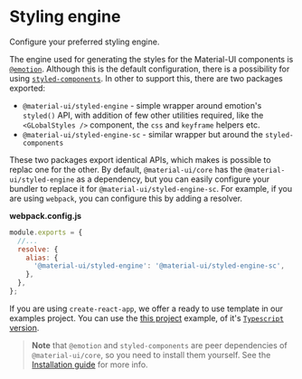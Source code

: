# Styling engine

<p class="description">Configure your preferred styling engine.</p>

The engine used for generating the styles for the Material-UI components is [`@emotion`](https://github.com/emotion-js/emotion). Although this is the default configuration, there is a possibility for using [`styled-components`](https://github.com/styled-components/styled-components). In other to support this, there are two packages exported:

- `@material-ui/styled-engine` - simple wrapper around emotion's `styled()` API, with addition of few other utilities required, like the `<GLobalStyles />` component, the `css` and `keyframe` helpers etc.
- `@material-ui/styled-engine-sc` - similar wrapper but around the `styled-components`

These two packages export identical APIs, which makes is possible to replac one for the other. By default, `@material-ui/core` has the `@material-ui/styled-engine` as a dependency, but you can easily configure your bundler to replace it for `@material-ui/styled-engine-sc`. For example, if you are using `webpack`, you can configure this by adding a resolver.

**webpack.config.js**

```js
module.exports = {
  //...
  resolve: {
    alias: {
      '@material-ui/styled-engine': '@material-ui/styled-engine-sc',
    },
  },
};
```

If you are using `create-react-app`, we offer a ready to use template in our examples project. You can use the [this project](https://github.com/mui-org/material-ui/tree/next/examples/create-react-app-with-styled-components) example, of it's [`Typescript` version](https://github.com/mui-org/material-ui/tree/next/examples/create-react-app-with-styled-components-typescript).

> **Note** that `@emotion` and `styled-components` are peer dependencies of `@material-ui/core`, so you need to install them yourself. See the [Installation guide](/getting-started/installation/) for more info.
